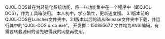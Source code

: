QJOL-DOS旨在为轻量化系统功能，将一些功能集中在一个程序中（即QJOL-DOS），作为工具箱使用。
本人初中，学业繁忙，更新速度慢。
3.1版本前的QJOL-DOS在Luncher文件夹中，3.1版本以后的请从Release文件夹中下载，并运行其中的“QJOL-DOS x.x.x.exe”。
开发群：150895672
文件均为ANSI编码，有需要转载源码的请先取得我的同意再使用。
